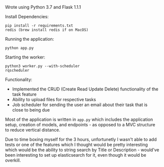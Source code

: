 Wrote using Python 3.7 and Flask 1.1.1

Install Dependencies:

```
pip install -r requirements.txt
redis (brew install redis if on MacOS)
```


Running the application:
```
python app.py
```

Starting the worker:
```
python3 worker.py --with-scheduler
rqscheduler
```
Functionality:

- Implemented the CRUD (Create Read Update Delete) functionality of the task feature
- Ability to upload files for respective tasks 
- Job scheduler for sending the user an email about their task that is close to being due


Most of the application is written in `app.py` which includes the application setup, creation of models, and endpoints - as opposed to a MVC structure
to reduce vertical distance.

Due to time boxing myself for the 3 hours, unfortunetly I wasn't able to add tests or one of the features which I thought would be pretty interesting
which would be the ability to string search by Title or Description - would've been interesting to set up elasticsearch for it, even though it would
be overkill.
